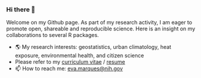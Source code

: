 ### Hi there 👋

Welcome on my Github page. As part of my research activity, I am eager to promote open, shareable and reproducible science. Here is an insight on my collaborations to several R packages.

+ 🌎 My research interests: geostatistics, urban climatology, heat exposure, environmental health, and citizen science
+ Please refer to my [curriculum vitae](resume_eva_marques_20250218.pdf) / [resume](https://github.com/eva0marques/eva0marques/blob/main/resume_eva_marques_20250218.pdf)
+ 📫 How to reach me: eva.marques@nih.gov

